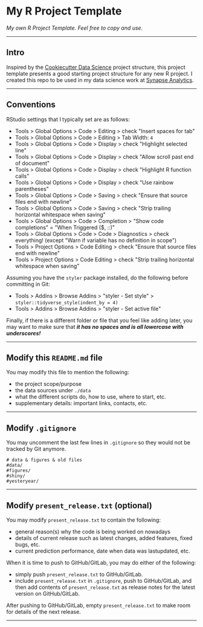 # My R Project Template
*My own R Project Template. Feel free to copy and use.*

----

## Intro

Inspired by the [Cookiecutter Data
Science](https://drivendata.github.io/cookiecutter-data-science/) project
structure, this project template presents a good starting project structure for
any new R project. I created this repo to be used in my data science work at
[Synapse Analytics](https://www.synapse-analytics.io/).

----

## Conventions

RStudio settings that I typically set are as follows:

* Tools > Global Options > Code > Editing > check "Insert spaces for tab"
* Tools > Global Options > Code > Editing > Tab Width: `4`
* Tools > Global Options > Code > Display > check "Highlight selected line"
* Tools > Global Options > Code > Display > check "Allow scroll past end of document"
* Tools > Global Options > Code > Display > check "Highlight R function calls"
* Tools > Global Options > Code > Display > check "Use rainbow parentheses"
* Tools > Global Options > Code > Saving > check "Ensure that source files end with newline"
* Tools > Global Options > Code > Saving > check "Strip trailing horizontal whitespace when saving"
* Tools > Global Options > Code > Completion > "Show code completions" = "When Triggered ($, ::)"
* Tools > Global Options > Code > Code > Diagnostics > check everything! (except "Warn if variable has no definition in scope")
* Tools > Project Options > Code Editing > check "Ensure that source files end with newline"
* Tools > Project Options > Code Editing > check "Strip trailing horizontal whitespace when saving"

Assuming you have the `styler` package installed, do the following before committing in Git:
* Tools > Addins > Browse Addins > "styler - Set style" > `styler::tidyverse_style(indent_by = 4)`
* Tools > Addins > Browse Addins > "styler - Set active file"

Finally, if there is a different folder or file that you feel like adding later, you may
want to make sure that ***it has no spaces and is all lowercase with underscores!***

----

## Modify this `README.md` file

You may modify this file to mention the following:

* the project scope/purpose
* the data sources under `./data`
* what the different scripts do, how to use, where to start, etc.
* supplementary details: important links, contacts, etc.

----

## Modify `.gitignore`

You may uncomment the last few lines in `.gitignore` so they would not be
tracked by Git anymore.

```
# data & figures & old files
#data/
#figures/
#shiny/
#yesteryear/
```

----

## Modify `present_release.txt` (optional)

You may modify `present_release.txt` to contain the following: 

* general reason(s) why the code is being worked on nowadays
* details of current release such as latest changes, added features, fixed bugs, etc.
* current prediction performance, date when data was lastupdated, etc.

When it is time to push to GitHub/GitLab, you may do either of the following:

* simply push `present_release.txt` to GitHub/GitLab.
* include `present_release.txt` in `.gitignore`, push to GitHub/GitLab, and then add contents of `present_release.txt` as release notes for the latest version on GitHub/GitLab. 

After pushing to GitHub/GitLab, empty `present_release.txt` to make room for
details of the next release.

----
